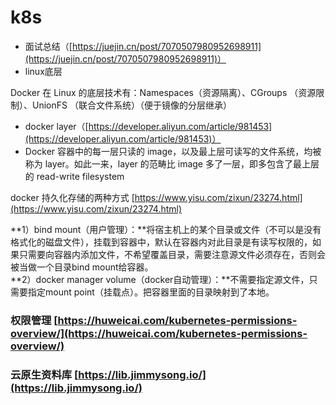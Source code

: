 # k8s

* 面试总结（[https://juejin.cn/post/7070507980952698911](https://juejin.cn/post/7070507980952698911)）
* linux底层

Docker 在 Linux 的底层技术有：Namespaces（资源隔离）、CGroups （资源限制）、UnionFS （联合文件系统）（便于镜像的分层继承）

* docker layer（[https://developer.aliyun.com/article/981453](https://developer.aliyun.com/article/981453)）
* Docker 容器中的每一层只读的 image，以及最上层可读写的文件系统，均被称为 layer。如此一来，layer 的范畴比 image 多了一层，即多包含了最上层的 read-write filesystem

docker 持久化存储的两种方式 [https://www.yisu.com/zixun/23274.html](https://www.yisu.com/zixun/23274.html)

**1）bind mount（用户管理）：**将宿主机上的某个目录或文件（不可以是没有格式化的磁盘文件），挂载到容器中，默认在容器内对此目录是有读写权限的，如果只需要向容器内添加文件，不希望覆盖目录，需要注意源文件必须存在，否则会被当做一个目录bind mount给容器。\
**2）docker manager volume（docker自动管理）：**不需要指定源文件，只需要指定mount point（挂载点）。把容器里面的目录映射到了本地。

### 权限管理 [https://huweicai.com/kubernetes-permissions-overview/](https://huweicai.com/kubernetes-permissions-overview/)

### 云原生资料库 [https://lib.jimmysong.io/](https://lib.jimmysong.io/)
